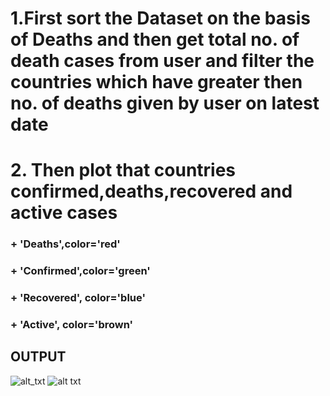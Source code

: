 # 1.First sort the Dataset on the basis of Deaths and then get total no. of death cases from user and filter the countries which have greater then no. of deaths given by user on latest date
# 2. Then plot that countries confirmed,deaths,recovered and active cases
### + 'Deaths',color='red'
### + 'Confirmed',color='green'
### + 'Recovered', color='blue'
### + 'Active', color='brown'

## **OUTPUT**

![alt_txt](https://github.com/sumyak/COVID-19/blob/master/task%205/Screenshot%20(285).png?raw=true)
![alt txt](https://github.com/sumyak/COVID-19/blob/master/task%205/Screenshot%20(286).png?raw=true)
